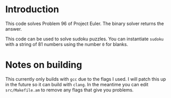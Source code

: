 # Introduction 

This code solves Problem 96 of Project Euler. The binary solver returns the answer. 

This code can be used to solve sudoku puzzles. You can instantiate `sudoku` with a string of 81 numbers using the number `0` for blanks. 

# Notes on building

This currently only builds with `gcc` due to the flags I used. I will patch this up in the future so it can build with `clang`. In the meantime you can edit
`src/Makefile.am` to remove any flags that give you problems. 
